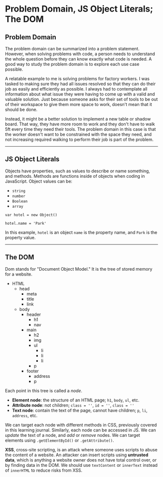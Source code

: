 # Problem Domain, JS Object Literals; The DOM
## Problem Domain
The problem domain can be summarized into a problem statement. However, when solving problems with code, a person needs to understand the whole question before they can know exactly what code is needed. A good way to study the problem domain is to explore each use case possible. 

A relatable example to me is solving problems for factory workers. I was tasked to making sure they had all issues resolved so that they can do their job as easily and efficiently as possible. I always had to contemplate all information about what issue they were having to come up with a valid and valuable solution. Just because someone asks for their set of tools to be out of their workspace to give them more space to work, doesn't mean that it should be done. 

Instead, it might be a better solution to implement a new table or shadow board. That way, they have more room to work and they don't have to walk 5ft every time they need their tools. The problem domain in this case is that the worker doesn't want to be constrained with the space they need, and not increasing required walking to perform their job is part of the problem.

<hr>

## JS Object Literals

Objects have properties, such as values to describe or name something, and methods. Methods are functions inside of objects when coding in JavaScript. Object values can be:
- `string`
- `number`
- `Boolean`
- `array`

```
var hotel = new Object()

hotel.name = 'Park'
```
In this example, `hotel` is an object `name` is the property name, and `Park` is the property value. 

<hr>

## The DOM
Dom stands for "Document Object Model." It is the tree of stored memory for a website. 

- HTML
    - head
        - meta
        - title
        - link
    - body
        - header
            - h1
            - nav
        - main
            - h2
            - img
            - ul
                - li
                - li
                - li
            - p
        - footer
            - address
            - p

Each point in this tree is called a *node*.
- **Element node**: the structure of an HTML page; `h1`, `body`, `ul`, etc. 
- **Attribute node**: not children; `class = ''`, `id = ''`, `class = ''`
- **Text node**: contain the text of the page, cannot have children; `p`, `li`, `address`, etc.

We can target each node with different methods in CSS, previously covered in this learning journal. Similarly, each node can be accessed in JS. We can *update* the text of a node, and *add* or *remove* nodes. We can target elements using `.getElementById()` or `.getAttribute()`.

**XSS**, cross-site scripting, is an attack where someone uses scripts to abuse the content of a website. An attacker can insert scripts using **untrusted data**, which is anything a website owner does not have total control over, or by finding data in the DOM. We should use `textContent` or `innerText` instead of `innerHTML` to reduce risks from XSS. 
